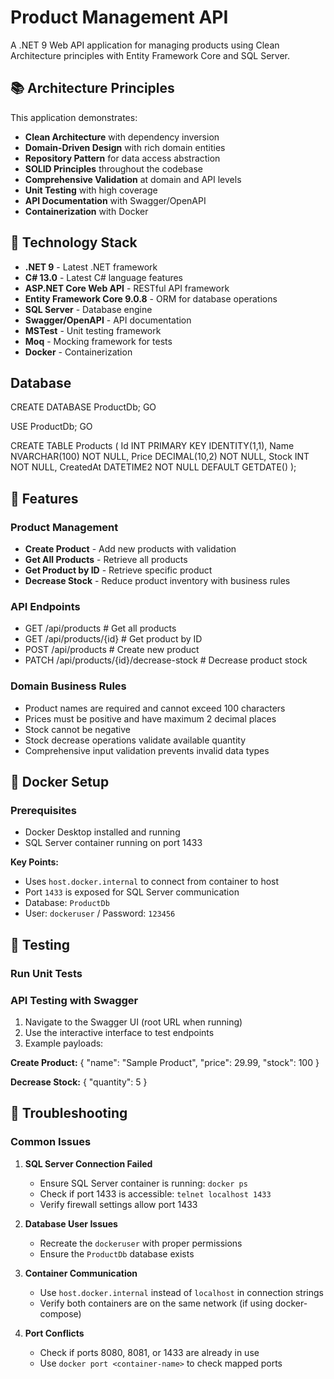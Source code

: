 # Product Management API

A .NET 9 Web API application for managing products using Clean Architecture principles with Entity Framework Core and SQL Server.

## 📚 Architecture Principles

This application demonstrates:

- **Clean Architecture** with dependency inversion
- **Domain-Driven Design** with rich domain entities
- **Repository Pattern** for data access abstraction
- **SOLID Principles** throughout the codebase
- **Comprehensive Validation** at domain and API levels
- **Unit Testing** with high coverage
- **API Documentation** with Swagger/OpenAPI
- **Containerization** with Docker

## 🔧 Technology Stack

- **.NET 9** 					- Latest .NET framework
- **C# 13.0** 					- Latest C# language features
- **ASP.NET Core Web API** 			- RESTful API framework
- **Entity Framework Core 9.0.8** 		- ORM for database operations
- **SQL Server** 				- Database engine
- **Swagger/OpenAPI** 				- API documentation
- **MSTest** 					- Unit testing framework
- **Moq** 					- Mocking framework for tests
- **Docker** 					- Containerization
## Database

CREATE DATABASE ProductDb;
GO

USE ProductDb;
GO

CREATE TABLE Products (
    Id INT PRIMARY KEY IDENTITY(1,1),
    Name NVARCHAR(100) NOT NULL,
    Price DECIMAL(10,2) NOT NULL,
    Stock INT NOT NULL,
    CreatedAt DATETIME2 NOT NULL DEFAULT GETDATE()
);

## 🚀 Features

### Product Management
- **Create Product** 				- Add new products with validation
- **Get All Products** 				- Retrieve all products
- **Get Product by ID** 			- Retrieve specific product
- **Decrease Stock** 				- Reduce product inventory with business rules


### API Endpoints
- GET    /api/products           			# Get all products 
- GET    /api/products/{id}      			# Get product by ID 
- POST   /api/products           			# Create new product 
- PATCH  /api/products/{id}/decrease-stock  	# Decrease product stock

### Domain Business Rules
- Product names are required and cannot exceed 100 characters
- Prices must be positive and have maximum 2 decimal places
- Stock cannot be negative
- Stock decrease operations validate available quantity
- Comprehensive input validation prevents invalid data types

## 🐳 Docker Setup

### Prerequisites
- Docker Desktop installed and running
- SQL Server container running on port 1433

**Key Points:**
- Uses `host.docker.internal` to connect from container to host
- Port `1433` is exposed for SQL Server communication
- Database: `ProductDb`
- User: `dockeruser` / Password: `123456`

## 🧪 Testing

### Run Unit Tests

### API Testing with Swagger
1. Navigate to the Swagger UI (root URL when running)
2. Use the interactive interface to test endpoints
3. Example payloads:

**Create Product:**
{ "name": "Sample Product", "price": 29.99, "stock": 100 }

**Decrease Stock:**
{ "quantity": 5 }

## 🚨 Troubleshooting

### Common Issues

1. **SQL Server Connection Failed**
   - Ensure SQL Server container is running: `docker ps`
   - Check if port 1433 is accessible: `telnet localhost 1433`
   - Verify firewall settings allow port 1433

2. **Database User Issues**
   - Recreate the `dockeruser` with proper permissions
   - Ensure the `ProductDb` database exists

3. **Container Communication**
   - Use `host.docker.internal` instead of `localhost` in connection strings
   - Verify both containers are on the same network (if using docker-compose)

4. **Port Conflicts**
   - Check if ports 8080, 8081, or 1433 are already in use
   - Use `docker port <container-name>` to check mapped ports

